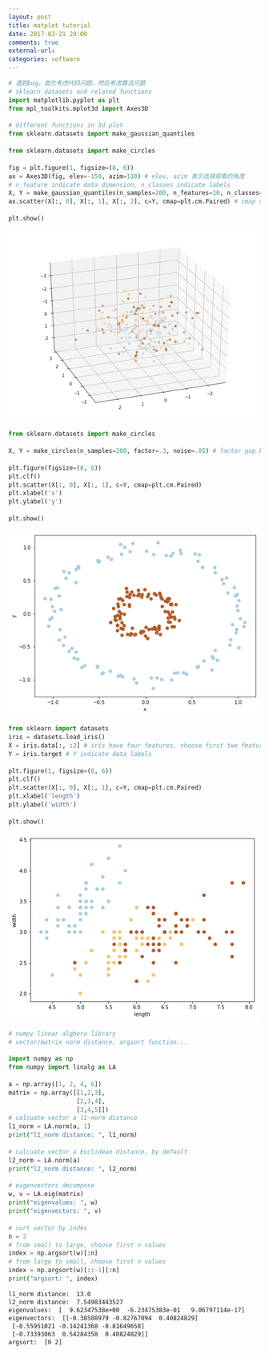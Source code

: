 ```yaml
---
layout: post
title: matplot tutorial
date: 2017-03-21 20:00
comments: true
external-url:
categories: software
---
```


```python
# 遇到bug，首先考虑代码问题，然后考虑算法问题
# sklearn datasets and related functions
import matplotlib.pyplot as plt
from mpl_toolkits.mplot3d import Axes3D

# different functions in 3d plot
from sklearn.datasets import make_gaussian_quantiles

from sklearn.datasets import make_circles

fig = plt.figure(1, figsize=(8, 6))
ax = Axes3D(fig, elev=-150, azim=110) # elev, azim 表示选择观看的角度
# n_feature indicate data dimension, n_classes indicate labels
X, Y = make_gaussian_quantiles(n_samples=200, n_features=10, n_classes=3) 
ax.scatter(X[:, 0], X[:, 1], X[:, 2], c=Y, cmap=plt.cm.Paired) # cmap use different(nicer) colors

plt.show()
```


![png](output_0_0.png)



```python
from sklearn.datasets import make_circles

X, Y = make_circles(n_samples=200, factor=.3, noise=.05) # factor gap between inner and outer

plt.figure(figsize=(8, 6))
plt.clf()
plt.scatter(X[:, 0], X[:, 1], c=Y, cmap=plt.cm.Paired)
plt.xlabel('x')
plt.ylabel('y')

plt.show()
```


![png](output_1_0.png)



```python
from sklearn import datasets
iris = datasets.load_iris()
X = iris.data[:, :2] # iris have four features, choose first two features here
Y = iris.target # Y indicate data labels

plt.figure(1, figsize=(8, 6))
plt.clf()
plt.scatter(X[:, 0], X[:, 1], c=Y, cmap=plt.cm.Paired)
plt.xlabel('length')
plt.ylabel('width')

plt.show()
```


![png](output_2_0.png)



```python
# numpy linear algbera library
# vector/matrix norm distance, argsort function...

import numpy as np
from numpy import linalg as LA

a = np.array([1, 2, 4, 6])
matrix = np.array([[1,2,3],
                   [2,3,4],
                   [3,4,5]])
# calcuate vector a l1-norm distance
l1_norm = LA.norm(a, 1)
print("l1_norm distance: ", l1_norm)

# calcuate vector a Euclidean distance, by default
l2_norm = LA.norm(a)
print("l2_norm distance: ", l2_norm)

# eigenvectors decompose
w, v = LA.eig(matrix)
print("eigenvalues: ", w)
print("eigenvectors: ", v)

# sort vector by index
n = 2
# from small to large, choose first n values
index = np.argsort(w)[:n]
# from large to small, choose first n values
index = np.argsort(w)[::-1][:n]
print("argsort: ", index)
```

    l1_norm distance:  13.0
    l2_norm distance:  7.54983443527
    eigenvalues:  [  9.62347538e+00  -6.23475383e-01   9.06797114e-17]
    eigenvectors:  [[-0.38508979 -0.82767094  0.40824829]
     [-0.55951021 -0.14241368 -0.81649658]
     [-0.73393063  0.54284358  0.40824829]]
    argsort:  [0 2]



```python

```
